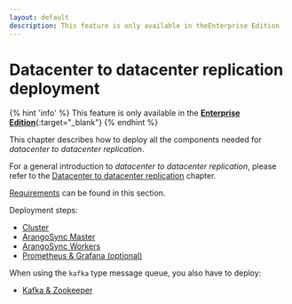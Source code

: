```yaml
---
layout: default
description: This feature is only available in theEnterprise Edition
---
```


# Datacenter to datacenter replication deployment

{% hint 'info' %}
This feature is only available in the
[**Enterprise Edition**](https://www.arangodb.com/why-arangodb/arangodb-enterprise/){:target="_blank"}
{% endhint %}

This chapter describes how to deploy all the components needed for _datacenter to
datacenter replication_.

For a general introduction to _datacenter to datacenter replication_, please refer
to the [Datacenter to datacenter replication](architecture-deploymentmodes-dc2dc.html) chapter.

[Requirements](architecture-deploymentmodes-dc2dc-requirements.html) can be found in this section.

Deployment steps:

- [Cluster](deployment-dc2dc-cluster.html)
- [ArangoSync Master](deployment-dc2dc-arangosyncmaster.html)
- [ArangoSync Workers](deployment-dc2dc-arangosyncworkers.html)
- [Prometheus & Grafana (optional)](deployment-dc2dc-prometheusgrafana.html)

When using the `kafka` type message queue, you also have to deploy:

- [Kafka & Zookeeper](deployment-dc2dc-kafkazookeeper.html)
